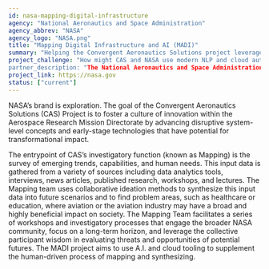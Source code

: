 ```yaml
---
id: nasa-mapping-digital-infrastructure
agency: "National Aeronautics and Space Administration"
agency_abbrev: "NASA"
agency_logo: "NASA.png"
title: "Mapping Digital Infrastructure and AI (MADI)"
summary: "Helping the Convergent Aeronautics Solutions project leverage cloud automation and A.I. to better identify transformational solutions to wicked problems facing humanity."
project_challenge: "How might CAS and NASA use modern NLP and cloud automation to ingest large volumes of unstructure data and understand connections between emerging trends, needs, and technical capabilities across the world?
partner_description: "The National Aeronautics and Space Administration (NASA) is an independent agency responsible for the civil space program, aeronautics research, and space research.  The Convergent Aeronautics Solutions (CAS) project investigates and invests in "wicked problems" and potential solutions that might have transformational impacts on humanity and the environment through the lens of aviation and aerospace research."
project_link: https://nasa.gov
status: ["current"]
---
```

NASA’s brand is exploration. The goal of the Convergent Aeronautics Solutions (CAS) Project is to foster a culture of innovation within the Aerospace Research Mission Directorate by advancing disruptive system-level concepts and early-stage technologies that have potential for transformational impact.

The entrypoint of CAS’s investigatory function (known as Mapping) is the survey of emerging trends, capabilities, and human needs. This input data is gathered from a variety of sources including data analytics tools, interviews, news articles, published research, workshops, and lectures. The Mapping team uses collaborative ideation methods to synthesize this input data into future scenarios and to find problem areas, such as healthcare or education, where aviation or the aviation industry may have a broad and highly beneficial impact on society. The Mapping Team facilitates a series of workshops and investigatory processes that engage the broader NASA community, focus on a long-term horizon, and leverage the collective participant wisdom in evaluating threats and opportunities of potential futures. The MADI project aims to use A.I. and cloud tooling to supplement the human-driven process of mapping and synthesizing.
